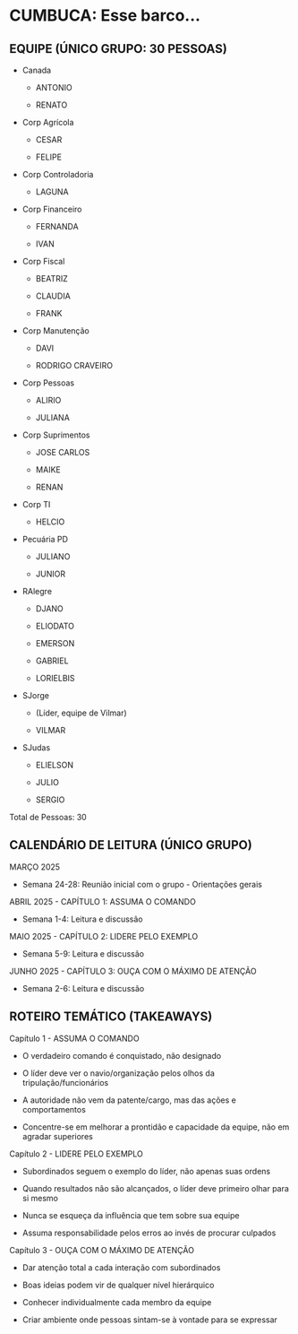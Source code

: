 # CUMBUCA: Esse barco...

## EQUIPE (ÚNICO GRUPO: 30 PESSOAS)

- Canada
  
  - ANTONIO
  
  - RENATO

- Corp Agrícola
  
  - CESAR
  
  - FELIPE

- Corp Controladoria
  
  - LAGUNA

- Corp Financeiro
  
  - FERNANDA
  
  - IVAN

- Corp Fiscal
  
  - BEATRIZ
  
  - CLAUDIA
  
  - FRANK

- Corp Manutenção
  
  - DAVI
  
  - RODRIGO CRAVEIRO

- Corp Pessoas
  
  - ALIRIO
  
  - JULIANA

- Corp Suprimentos
  
  - JOSE CARLOS
  
  - MAIKE
  
  - RENAN

- Corp TI
  
  - HELCIO

- Pecuária PD
  
  - JULIANO
  
  - JUNIOR

- RAlegre
  
  - DJANO
  
  - ELIODATO
  
  - EMERSON
  
  - GABRIEL
  
  - LORIELBIS

- SJorge
  
  - (Líder, equipe de Vilmar)
  
  - VILMAR

- SJudas
  
  - ELIELSON
  
  - JULIO
  
  - SERGIO

Total de Pessoas: 30

## CALENDÁRIO DE LEITURA (ÚNICO GRUPO)

MARÇO 2025

- Semana 24-28: Reunião inicial com o grupo - Orientações gerais

ABRIL 2025 - CAPÍTULO 1: ASSUMA O COMANDO

- Semana 1-4: Leitura e discussão

MAIO 2025 - CAPÍTULO 2: LIDERE PELO EXEMPLO

- Semana 5-9: Leitura e discussão

JUNHO 2025 - CAPÍTULO 3: OUÇA COM O MÁXIMO DE ATENÇÃO

- Semana 2-6: Leitura e discussão

## ROTEIRO TEMÁTICO (TAKEAWAYS)

Capítulo 1 - ASSUMA O COMANDO

- O verdadeiro comando é conquistado, não designado

- O líder deve ver o navio/organização pelos olhos da tripulação/funcionários

- A autoridade não vem da patente/cargo, mas das ações e comportamentos

- Concentre-se em melhorar a prontidão e capacidade da equipe, não em agradar superiores

Capítulo 2 - LIDERE PELO EXEMPLO

- Subordinados seguem o exemplo do líder, não apenas suas ordens

- Quando resultados não são alcançados, o líder deve primeiro olhar para si mesmo

- Nunca se esqueça da influência que tem sobre sua equipe

- Assuma responsabilidade pelos erros ao invés de procurar culpados

Capítulo 3 - OUÇA COM O MÁXIMO DE ATENÇÃO

- Dar atenção total a cada interação com subordinados

- Boas ideias podem vir de qualquer nível hierárquico

- Conhecer individualmente cada membro da equipe

- Criar ambiente onde pessoas sintam-se à vontade para se expressar
